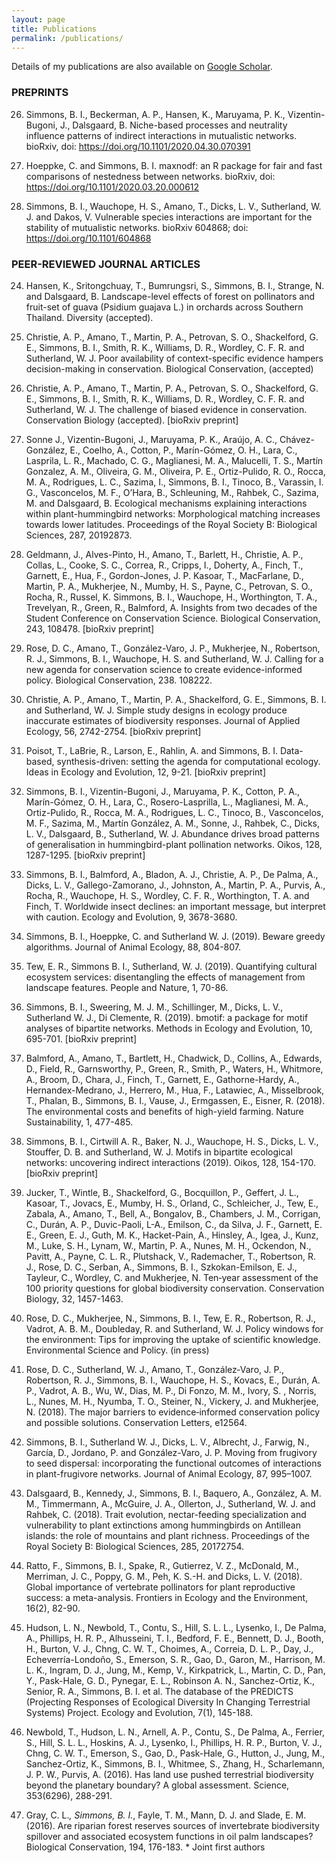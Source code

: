 ```yaml
---
layout: page
title: Publications
permalink: /publications/
---
```


Details of my publications are also available on [Google Scholar](https://scholar.google.com/citations?user=sHlEv_gAAAAJ&hl=en). 

### PREPRINTS

26. Simmons, B. I., Beckerman, A. P., Hansen, K., Maruyama, P. K., Vizentin-Bugoni, J., Dalsgaard, B. Niche-based processes and neutrality influence patterns of indirect interactions in mutualistic networks. bioRxiv, doi: https://doi.org/10.1101/2020.04.30.070391

25. Hoeppke, C. and Simmons, B. I. maxnodf: an R package for fair and fast comparisons of nestedness between networks. bioRxiv, doi: https://doi.org/10.1101/2020.03.20.000612

24. Simmons, B. I., Wauchope, H. S., Amano, T., Dicks, L. V., Sutherland, W. J. and Dakos, V. Vulnerable species interactions are important for the stability of mutualistic networks. bioRxiv 604868; doi: https://doi.org/10.1101/604868


### PEER-REVIEWED JOURNAL ARTICLES

24. Hansen, K., Sritongchuay, T., Bumrungsri, S., Simmons, B. I., Strange, N. and Dalsgaard, B. Landscape-level effects of forest on pollinators and fruit-set of guava (Psidium guajava L.) in orchards across Southern Thailand. Diversity (accepted).

23. Christie, A. P., Amano, T., Martin, P. A., Petrovan, S. O., Shackelford, G. E., Simmons, B. I., Smith, R. K., Williams, D. R., Wordley, C. F. R. and Sutherland, W. J. Poor availability of context-specific evidence hampers decision-making in conservation. Biological Conservation, (accepted)

22. Christie, A. P., Amano, T., Martin, P. A., Petrovan, S. O., Shackelford, G. E., Simmons, B. I., Smith, R. K., Williams, D. R., Wordley, C. F. R. and Sutherland, W. J. The challenge of biased evidence in conservation. Conservation Biology (accepted). [bioRxiv preprint]

21. Sonne J., Vizentin-Bugoni, J., Maruyama, P. K., Araújo, A. C., Chávez-González, E., Coelho, A., Cotton, P., Marín-Gómez, O. H., Lara, C., Lasprila, L. R., Machado, C. G., Maglianesi, M. A., Malucelli, T. S., Martín Gonzalez, A. M., Oliveira, G. M., Oliveira, P. E., Ortiz-Pulido, R. O., Rocca, M. A., Rodrigues, L. C., Sazima, I., Simmons, B. I., Tinoco, B., Varassin, I. G., Vasconcelos, M. F., O’Hara, B., Schleuning, M., Rahbek, C., Sazima, M. and Dalsgaard, B. Ecological mechanisms explaining interactions within plant-hummingbird networks: Morphological matching increases towards lower latitudes. Proceedings of the Royal Society B: Biological Sciences, 287, 20192873.

20. Geldmann, J., Alves-Pinto, H., Amano, T., Barlett, H., Christie, A. P., Collas, L., Cooke, S. C., Correa, R., Cripps, I., Doherty, A., Finch, T., Garnett, E., Hua, F., Gordon-Jones, J. P. Kasoar, T., MacFarlane, D., Martin, P. A., Mukherjee, N., Mumby, H. S., Payne, C., Petrovan, S. O., Rocha, R., Russel, K. Simmons, B. I., Wauchope, H., Worthington, T. A., Trevelyan, R., Green, R., Balmford, A. Insights from two decades of the Student Conference on Conservation Science. Biological Conservation, 243, 108478. [bioRxiv preprint]

19. Rose, D. C., Amano, T., González-Varo, J. P., Mukherjee, N., Robertson, R. J., Simmons, B. I., Wauchope, H. S. and Sutherland, W. J. Calling for a new agenda for conservation science to create evidence-informed policy. Biological Conservation, 238. 108222.

18. Christie, A. P., Amano, T., Martin, P. A., Shackelford, G. E., Simmons, B. I. and Sutherland, W. J. Simple study designs in ecology produce inaccurate estimates of biodiversity responses. Journal of Applied Ecology, 56, 2742-2754. [bioRxiv preprint]

17. Poisot, T., LaBrie, R., Larson, E., Rahlin, A. and Simmons, B. I. Data-based, synthesis-driven: setting the agenda for computational ecology. Ideas in Ecology and Evolution, 12, 9-21. [bioRxiv preprint]

16. Simmons, B. I., Vizentin-Bugoni, J., Maruyama, P. K., Cotton, P. A., Marín-Gómez, O. H., Lara, C., Rosero-Lasprilla, L., Maglianesi, M. A., Ortiz-Pulido, R., Rocca, M. A., Rodrigues, L. C., Tinoco, B., Vasconcelos, M. F., Sazima, M., Martín González, A. M., Sonne, J., Rahbek, C., Dicks, L. V., Dalsgaard, B., Sutherland, W. J. Abundance drives broad patterns of generalisation in hummingbird-plant pollination networks. Oikos, 128, 1287-1295. [bioRxiv preprint]

15. Simmons, B. I., Balmford, A., Bladon, A. J., Christie, A. P., De Palma, A., Dicks, L. V., Gallego-Zamorano, J., Johnston, A., Martin, P. A., Purvis, A., Rocha, R., Wauchope, H. S., Wordley, C. F. R., Worthington, T. A. and Finch, T. Worldwide insect declines: an important message, but interpret with caution. Ecology and Evolution, 9, 3678-3680.

14. Simmons, B. I., Hoeppke, C. and Sutherland W. J. (2019). Beware greedy algorithms. Journal of Animal Ecology, 88, 804-807.

13. Tew, E. R., Simmons B. I., Sutherland, W. J. (2019). Quantifying cultural ecosystem services: disentangling the effects of management from landscape features. People and Nature, 1, 70-86.

12. Simmons, B. I., Sweering, M. J. M., Schillinger, M., Dicks, L. V., Sutherland W. J., Di Clemente, R. (2019). bmotif: a package for motif analyses of bipartite networks. Methods in Ecology and Evolution, 10, 695-701. [bioRxiv preprint]

11. Balmford, A., Amano, T., Bartlett, H., Chadwick, D., Collins, A., Edwards, D., Field, R., Garnsworthy, P., Green, R., Smith, P., Waters, H., Whitmore, A., Broom, D., Chara, J., Finch, T., Garnett, E., Gathorne-Hardy, A., Hernandex-Medrano, J., Herrero, M., Hua, F., Latawiec, A., Misselbrook, T., Phalan, B., Simmons, B. I., Vause, J., Ermgassen, E., Eisner, R. (2018). The environmental costs and benefits of high-yield farming. Nature Sustainability, 1, 477-485.

10. Simmons, B. I., Cirtwill A. R., Baker, N. J., Wauchope, H. S., Dicks, L. V., Stouffer, D. B. and Sutherland, W. J. Motifs in bipartite ecological networks: uncovering indirect interactions (2019). Oikos, 128, 154-170. [bioRxiv preprint]

9. Jucker, T., Wintle, B., Shackelford, G., Bocquillon, P., Geffert, J. L., Kasoar, T., Jovacs, E., Mumby, H. S., Orland, C., Schleicher, J., Tew, E., Zabala, A., Amano, T., Bell, A., Bongalov, B., Chambers, J. M., Corrigan, C., Durán, A. P., Duvic-Paoli, L-A., Emilson, C., da Silva, J. F., Garnett, E. E., Green, E. J., Guth, M. K., Hacket-Pain, A., Hinsley, A., Igea, J., Kunz, M., Luke, S. H., Lynam, W., Martin, P. A., Nunes, M. H., Ockendon, N., Pavitt, A., Payne, C. L. R., Plutshack, V., Rademacher, T., Robertson, R. J., Rose, D. C., Serban, A., Simmons, B. I., Szkokan-Emilson, E. J., Tayleur, C., Wordley, C. and Mukherjee, N. Ten‐year assessment of the 100 priority questions for global biodiversity conservation. Conservation Biology, 32, 1457-1463.

8. Rose, D. C., Mukherjee, N., Simmons, B. I., Tew, E. R., Robertson, R. J., Vadrot, A. B. M., Doubleday, R. and Sutherland, W. J. Policy windows for the environment: Tips for improving the uptake of scientific knowledge. Environmental Science and Policy. (in press)

7. Rose, D. C., Sutherland, W. J., Amano, T., González‐Varo, J. P., Robertson, R. J., Simmons, B. I., Wauchope, H. S., Kovacs, E., Durán, A. P., Vadrot, A. B., Wu, W., Dias, M. P., Di Fonzo, M. M., Ivory, S. , Norris, L., Nunes, M. H., Nyumba, T. O., Steiner, N., Vickery, J. and Mukherjee, N. (2018). The major barriers to evidence‐informed conservation policy and possible solutions. Conservation Letters, e12564.

6. Simmons, B. I., Sutherland W. J., Dicks, L. V., Albrecht, J., Farwig, N., García, D., Jordano, P. and González-Varo, J. P. Moving from frugivory to seed dispersal: incorporating the functional outcomes of interactions in plant-frugivore networks. Journal of Animal Ecology, 87, 995–1007.

5. Dalsgaard, B., Kennedy, J., Simmons, B. I., Baquero, A., González, A. M. M., Timmermann, A., McGuire, J. A., Ollerton, J., Sutherland, W. J. and Rahbek, C. (2018). Trait evolution, nectar-feeding specialization and vulnerability to plant extinctions among hummingbirds on Antillean islands: the role of mountains and plant richness.  Proceedings of the Royal Society B: Biological Sciences, 285, 20172754.

4. Ratto, F., Simmons, B. I., Spake, R., Gutierrez, V. Z., McDonald, M., Merriman, J. C., Poppy, G. M., Peh, K. S.-H. and Dicks, L. V. (2018). Global importance of vertebrate pollinators for plant reproductive success: a meta-analysis. Frontiers in Ecology and the Environment, 16(2), 82-90.

3. Hudson, L. N., Newbold, T., Contu, S., Hill, S. L. L., Lysenko, I., De Palma, A., Phillips, H. R. P., Alhusseini, T. I., Bedford, F. E., Bennett, D. J., Booth, H., Burton, V. J., Chng, C. W. T., Choimes, A., Correia, D. L. P., Day, J., Echeverría-Londoño, S., Emerson, S. R., Gao, D., Garon, M., Harrison, M. L. K., Ingram, D. J., Jung, M., Kemp, V., Kirkpatrick, L., Martin, C. D., Pan, Y., Pask-Hale, G. D., Pynegar, E. L., Robinson A. N., Sanchez-Ortiz, K., Senior, R. A., Simmons, B. I. et al. The database of the PREDICTS (Projecting Responses of Ecological Diversity In Changing Terrestrial Systems) Project. Ecology and Evolution, 7(1), 145-188.

2. Newbold, T., Hudson, L. N., Arnell, A. P., Contu, S., De Palma, A., Ferrier, S., Hill, S. L. L., Hoskins, A. J., Lysenko, I., Phillips, H. R. P., Burton, V. J., Chng, C. W. T., Emerson, S., Gao, D., Pask-Hale, G., Hutton, J., Jung, M., Sanchez-Ortiz, K., Simmons, B. I., Whitmee, S., Zhang, H., Scharlemann, J. P. W., Purvis, A. (2016). Has land use pushed terrestrial biodiversity beyond the planetary boundary? A global assessment. Science, 353(6296), 288-291.

1. Gray, C. L.*, Simmons, B. I.*, Fayle, T. M., Mann, D. J. and Slade, E. M. (2016). Are riparian forest reserves sources of invertebrate biodiversity spillover and associated ecosystem functions in oil palm landscapes? Biological Conservation, 194, 176-183. * Joint first authors

